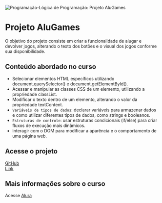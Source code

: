 ![Programação-Lógica de Programação: Projeto AluGames](https://github.com/user-attachments/assets/e02f3d49-c4fd-447b-af14-a113aa15a88e)

# Projeto AluGames
O objetivo do projeto consiste em criar a funcionalidade de alugar e devolver jogos, alterando o texto dos botões e o visual dos jogos conforme sua disponibilidade.

## Conteúdo abordado no curso
- Selecionar elementos HTML específicos utilizando document.querySelector() e document.getElementById().
- Acessar e manipular as classes CSS de um elemento, utilizando a propriedade classList.
- Modificar o texto dentro de um elemento, alterando o valor da propriedade textContent.
- `Variáveis de tipos de dados`: declarar variáveis para armazenar dados e como utilizar diferentes tipos de dados, como strings e booleanos.
- `Estruturas de controle`: usar estruturas condicionais (if/else) para criar fluxos de execução mais dinâmicos.
- Interagir com o DOM para modificar a aparência e o comportamento de uma página web.

## Acesse o projeto 
[GitHub](https://github.com/lillianmartins/alugames)  
[Link](alugames-aay4sgkdc-lillianmartins-projects.vercel.app) 

## Mais informações sobre o curso
Acesse [Alura](https://www.alura.com.br/curso-online-logica-programacao-praticando-desafios)
